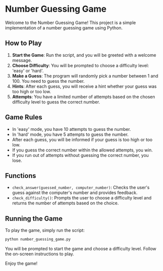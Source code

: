 # Number Guessing Game

Welcome to the Number Guessing Game! This project is a simple implementation of a number guessing game using Python.

## How to Play

1. **Start the Game**: Run the script, and you will be greeted with a welcome message.
2. **Choose Difficulty**: You will be prompted to choose a difficulty level: 'easy' or 'hard'.
3. **Make a Guess**: The program will randomly pick a number between 1 and 100. You need to guess the number.
4. **Hints**: After each guess, you will receive a hint whether your guess was too high or too low.
5. **Attempts**: You have a limited number of attempts based on the chosen difficulty level to guess the correct number.

## Game Rules

- In 'easy' mode, you have 10 attempts to guess the number.
- In 'hard' mode, you have 5 attempts to guess the number.
- After each guess, you will be informed if your guess is too high or too low.
- If you guess the correct number within the allowed attempts, you win.
- If you run out of attempts without guessing the correct number, you lose.

## Functions

- `check_answer(guessed_number, computer_number)`: Checks the user's guess against the computer's number and provides feedback.
- `check_difficulty()`: Prompts the user to choose a difficulty level and returns the number of attempts based on the choice.

## Running the Game

To play the game, simply run the script:

```sh
python number_guessing_game.py
```

You will be prompted to start the game and choose a difficulty level. Follow the on-screen instructions to play.

Enjoy the game!
